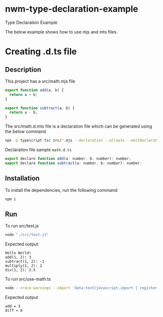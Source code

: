 # nwm-type-declaration-example
Type Declaration Example

The below example shows how to use mjs and mts files.

# Creating .d.ts file


## Description

This project has a src/math.mjs file

```js
export function add(a, b) {
  return a + b;
}

export function subtract(a, b) {
  return a - b;
}
```

The src/math.d.mts file is a declaration file which can be generated using the below command
```bash
npx -p typescript tsc src/*.mjs --declaration --allowJs --emitDeclarationOnly --outDir types/
```

Declaration file sample `math.d.ts`
```js
export declare function add(a: number, b: number): number;
export declare function subtract(a: number, b: number): number;
```

## Installation

To install the dependencies, run the following command:

```bash
npm i
```

## Run

To run src/test.js
```bash
node "./src/test.js"
```

Expected output:
```
Hello World!
add(1, 2): 3
subtract(1, 2): -1
multiply(1, 2): 2
div(1, 2): 2.5
```

To run src/use-math.ts

```bash
node --trace-warnings --import 'data:text/javascript,import { register } from "node:module"; import { pathToFileURL } from "node:url"; register("ts-node/esm", pathToFileURL("./"));' ./src/use-math.ts

```

Expected output
```
add = 3
diff = 8
```
